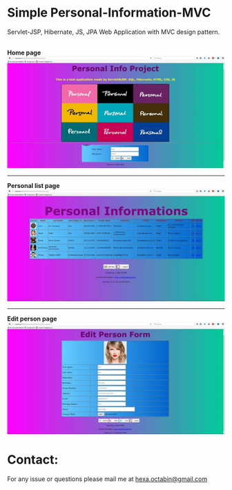 # Simple Personal-Information-MVC
<label>Servlet-JSP, Hibernate, JS, JPA Web Application with MVC design pattern.</label>

<br/>
<label><b>Home page</b></label>
<img src="https://github.com/Coder-ACJHP/Personal-Information-MVC/blob/master/WebContent/images/FB_IMG_1494872305120.jpg">
<hr>
<label><b>Personal list page</b></label>
<img src="https://github.com/Coder-ACJHP/Personal-Information-MVC/blob/master/WebContent/images/FB_IMG_1494872309968.jpg">
<hr>
<label><b>Edit person page</b></label>
<img src="https://github.com/Coder-ACJHP/Personal-Information-MVC/blob/master/WebContent/images/FB_IMG_1494872313114.jpg">

<h1>Contact:</h1>
<label>For any issue or questions please mail me at </label><a href="mailto:hexa.octabin@gmail.com">hexa.octabin@gmail.com</a>
